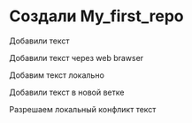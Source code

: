 # Создали My_first_repo

Добавили текст

Добавили текст через web brawser

Добавим текст локально

Добавили текст в новой ветке

Разрешаем локальный конфликт текст
